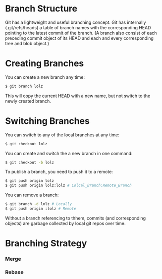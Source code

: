 # Branch Structure

Git has a lightweight and useful branching concept. Git has internally (.git/refs/heads) a table of branch names with the corresponding HEAD pointing to the latest commit of the branch. (A branch also consist of each preceding commit object of its HEAD and each and every corresponding tree and blob object.)

# Creating Branches

You can create a new branch any time:

```bash
$ git branch lolz
```

This will copy the current HEAD with a new name, but not switch to the newly created branch.

# Switching Branches

You can switch to any of the local branches at any time:

```bash
$ git checkout lolz
```

You can create and switch the a new branch in one command:

```bash
$ git checkout -b lolz
```

To publish a branch, you need to push it to a remote:
```bash
$ git push origin lolz
$ git push origin lolz:lolz # Lolcal_Branch:Remote_Branch
```

You can remove a branch:

```bash
$ git branch -d lolz # Locally
$ git push origin :lolz # Remote
```

Without a branch referencing to thhem, commits (and corresponding objects) are garbage collected by local git repos over time.

# Branching Strategy

### Merge

### Rebase